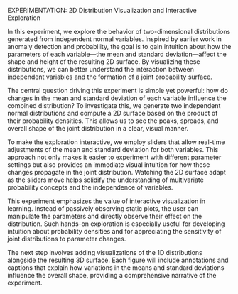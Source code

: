 EXPERIMENTATION: 2D Distribution Visualization and Interactive Exploration

In this experiment, we explore the behavior of two-dimensional distributions generated from independent normal variables. Inspired by earlier work in anomaly detection and probability, the goal is to gain intuition about how the parameters of each variable—the mean and standard deviation—affect the shape and height of the resulting 2D surface. By visualizing these distributions, we can better understand the interaction between independent variables and the formation of a joint probability surface.

The central question driving this experiment is simple yet powerful: how do changes in the mean and standard deviation of each variable influence the combined distribution? To investigate this, we generate two independent normal distributions and compute a 2D surface based on the product of their probability densities. This allows us to see the peaks, spreads, and overall shape of the joint distribution in a clear, visual manner.

To make the exploration interactive, we employ sliders that allow real-time adjustments of the mean and standard deviation for both variables. This approach not only makes it easier to experiment with different parameter settings but also provides an immediate visual intuition for how these changes propagate in the joint distribution. Watching the 2D surface adapt as the sliders move helps solidify the understanding of multivariate probability concepts and the independence of variables.

This experiment emphasizes the value of interactive visualization in learning. Instead of passively observing static plots, the user can manipulate the parameters and directly observe their effect on the distribution. Such hands-on exploration is especially useful for developing intuition about probability densities and for appreciating the sensitivity of joint distributions to parameter changes.

The next step involves adding visualizations of the 1D distributions alongside the resulting 3D surface. Each figure will include annotations and captions that explain how variations in the means and standard deviations influence the overall shape, providing a comprehensive narrative of the experiment.